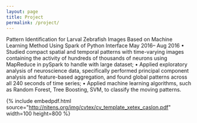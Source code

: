 ```yaml
---
layout: page
title: Project
permalink: /project/
---
```

Pattern Identification for Larval Zebrafish Images Based on Machine Learning Method Using Spark of Python Interface                                                                         May 2016– Aug 2016
• Studied compact spatial and temporal patterns with time-varying images containing the activity of hundreds of thousands of neurons using MapReduce in pySpark to handle with large dataset;
• Applied exploratory analysis of neuroscience data, specifically performed principal component analysis and feature-based aggregation, and found global patterns across all 240 seconds of time series;
• Applied machine learning algorithms, such as Random Forest, Tree Boosting, SVM, to classify the moving patterns.


{% include embedpdf.html source="http://nitens.org/img/cvtex/cv_template_xetex_caslon.pdf" width=100 height=800 %}
